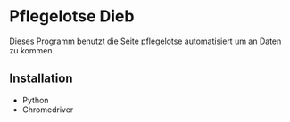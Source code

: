 # Pflegelotse Dieb
Dieses Programm benutzt die Seite pflegelotse automatisiert um an Daten zu kommen.

## Installation
<ul>
    <li>Python</li>
    <li>Chromedriver</li>
</ul>